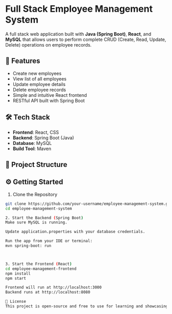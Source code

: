# Full Stack Employee Management System

A full stack web application built with **Java (Spring Boot)**, **React**, and **MySQL** that allows users to perform complete CRUD (Create, Read, Update, Delete) operations on employee records.

## 🚀 Features

- Create new employees
- View list of all employees
- Update employee details
- Delete employee records
- Simple and intuitive React frontend
- RESTful API built with Spring Boot

## 🛠️ Tech Stack

- **Frontend**: React, CSS
- **Backend**: Spring Boot (Java)
- **Database**: MySQL
- **Build Tool**: Maven

## 📂 Project Structure


## ⚙️ Getting Started

 1. Clone the Repository
```bash
git clone https://github.com/your-username/employee-management-system.git
cd employee-management-system

2. Start the Backend (Spring Boot)
Make sure MySQL is running.

Update application.properties with your database credentials.

Run the app from your IDE or terminal:
mvn spring-boot: run



3. Start the Frontend (React)
cd employee-management-frontend
npm install
npm start

Frontend will run at http://localhost:3000
Backend runs at http://localhost:8080

📄 License
This project is open-source and free to use for learning and showcasing purposes.

